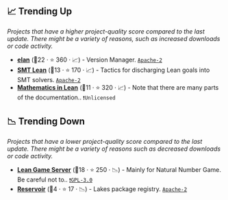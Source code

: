## 📈 Trending Up

_Projects that have a higher project-quality score compared to the last update. There might be a variety of reasons, such as increased downloads or code activity._

- <b><a href="https://github.com/leanprover/elan">elan</a></b> (🥈22 · ⭐ 360 · 📈) - Version Manager. <code><a href="http://bit.ly/3nYMfla">Apache-2</a></code>
- <b><a href="https://github.com/ufmg-smite/lean-smt">SMT Lean</a></b> (🥈13 · ⭐ 170 · 📈) - Tactics for discharging Lean goals into SMT solvers. <code><a href="http://bit.ly/3nYMfla">Apache-2</a></code>
- <b><a href="https://leanprover-community.github.io/mathematics_in_lean/">Mathematics in Lean</a></b> (🥈11 · ⭐ 320 · 📈) - Note that there are many parts of the documentation.. <code>❗Unlicensed</code>

## 📉 Trending Down

_Projects that have a lower project-quality score compared to the last update. There might be a variety of reasons such as decreased downloads or code activity._

- <b><a href="https://adam.math.hhu.de/">Lean Game Server</a></b> (🥇18 · ⭐ 250 · 📉) - Mainly for Natural Number Game. Be careful not to.. <code><a href="http://bit.ly/2M0xdwT">❗️GPL-3.0</a></code>
- <b><a href="https://reservoir.lean-lang.org/">Reservoir</a></b> (🥉4 · ⭐ 17 · 📉) - Lakes package registry. <code><a href="http://bit.ly/3nYMfla">Apache-2</a></code>
